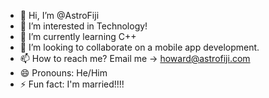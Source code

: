 - 👋 Hi, I’m @AstroFiji
- 👀 I’m interested in Technology!
- 🌱 I’m currently learning C++
- 💞️ I’m looking to collaborate on a mobile app development.
- 📫 How to reach me? Email me -> howard@astrofiji.com
- 😄 Pronouns: He/Him
- ⚡ Fun fact: I'm married!!!!

<!---
AstroFiji/AstroFiji is a ✨ special ✨ repository because its `README.md` (this file) appears on your GitHub profile.
You can click the Preview link to take a look at your changes.
--->
